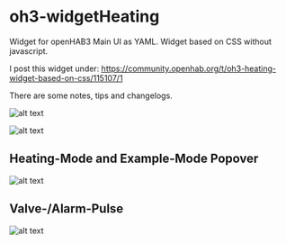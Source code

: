 # oh3-widgetHeating

Widget for openHAB3 Main UI as YAML.
Widget based on CSS without javascript.

I post this widget under: https://community.openhab.org/t/oh3-heating-widget-based-on-css/115107/1

There are some notes, tips and changelogs.

![alt text](https://community-openhab-org.s3.dualstack.eu-central-1.amazonaws.com/original/3X/9/0/9077ff5c4da4283d4d68e9516e94b8da04efc99c.jpeg)

![alt text](https://community-openhab-org.s3.dualstack.eu-central-1.amazonaws.com/original/3X/7/6/76e1d24beebcce8de1fdbe38dffb34881d3d3c27.gif)

## Heating-Mode and Example-Mode Popover

![alt text](https://community-openhab-org.s3.dualstack.eu-central-1.amazonaws.com/original/3X/4/e/4ecd89db03ca13856dd9cc71a33b3ba9a65581bb.png)

## Valve-/Alarm-Pulse

![alt text](https://community-openhab-org.s3.dualstack.eu-central-1.amazonaws.com/original/3X/b/8/b8bd9bc22e2f9eb8625636e4ba9bc6a644132417.gif)
